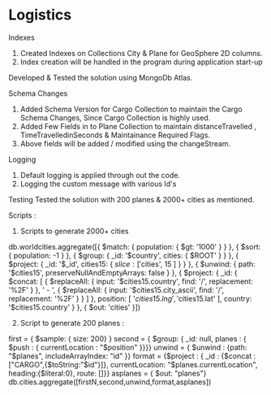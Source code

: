 # Logistics

Indexes
1. Created Indexes on Collections City & Plane for GeoSphere 2D columns. 
2. Index creation will be handled in the program during application start-up 

Developed & Tested the solution using MongoDb Atlas. 

Schema Changes
1. Added Schema Version for Cargo Collection to maintain the Cargo Schema Changes, Since Cargo Collection is highly used. 
2. Added Few Fields in to Plane Collection to maintain distanceTravelled , TimeTravelledinSeconds & Maintainance Required Flags. 
3. Above fields will be added / modified using the changeStream. 

Logging 
1. Default logging is applied through out the code. 
2. Logging the custom message with various Id's 

Testing 
Tested the solution with 200 planes & 2000+ cities as mentioned. 

Scripts : 

1. Scripts to generate 2000+ cities 

db.worldcities.aggregate([{ $match: { population: { $gt: '1000' } } }, { $sort: { population: -1 } }, { $group: { _id: '$country', cities: { $ROOT' } } }, { $project: { _id: '$_id', cities15: { $slice: [ '$cities', 15 ] } } }, { $unwind: { path: '$cities15', preserveNullAndEmptyArrays: false } }, { $project: { _id: { $concat: [ { $replaceAll: { input: '$cities15.country', find: '/', replacement: '%2F' } }, ' - ', { $replaceAll: { input: '$cities15.city_ascii', find: '/', replacement: '%2F' } } ] }, position: [ '$cities15.lng', '$cities15.lat' ], country: '$cities15.country' } }, { $out: 'cities' }])

2. Script to generate 200 planes : 

first = { $sample: { size: 200} } second = { $group: { _id: null, planes : { $push : { currentLocation : "$position" }}}} unwind = { $unwind : {path: "$planes", includeArrayIndex: "id" }} format = {$project : { _id : {$concat : ["CARGO",{$toString:"$id"}]}, currentLocation: "$planes.currentLocation", heading:{$literal:0}, route: []}} asplanes = { $out: "planes"} db.cities.aggregate([firstN,second,unwind,format,asplanes])
